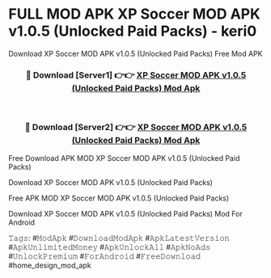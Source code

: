# FULL MOD APK XP Soccer MOD APK v1.0.5 (Unlocked Paid Packs) - keri0
Download XP Soccer MOD APK v1.0.5 (Unlocked Paid Packs) Free Mod APK

<div align="center">
<h3>🔴 Download [Server1] 👉👉 <a href="https://apk-comot.site?title=XP_Soccer_MOD_APK_v1.0.5_(Unlocked_Paid_Packs)">XP Soccer MOD APK v1.0.5 (Unlocked Paid Packs) Mod Apk</a></h3><br>

<h3>🔴 Download [Server2] 👉👉 <a href="https://apk-comot.site?title=XP_Soccer_MOD_APK_v1.0.5_(Unlocked_Paid_Packs)">XP Soccer MOD APK v1.0.5 (Unlocked Paid Packs) Mod Apk</a></h3>
</div>


Free Download APK MOD XP Soccer MOD APK v1.0.5 (Unlocked Paid Packs)

Download XP Soccer MOD APK v1.0.5 (Unlocked Paid Packs) 

Free APK MOD XP Soccer MOD APK v1.0.5 (Unlocked Paid Packs) 

Download XP Soccer MOD APK v1.0.5 (Unlocked Paid Packs) Mod For Android

𝚃𝚊𝚐𝚜: #𝙼𝚘𝚍𝙰𝚙𝚔 #𝙳𝚘𝚠𝚗𝚕𝚘𝚊𝚍𝙼𝚘𝚍𝙰𝚙𝚔 #𝙰𝚙𝚔𝙻𝚊𝚝𝚎𝚜𝚝𝚅𝚎𝚛𝚜𝚒𝚘𝚗 #𝙰𝚙𝚔𝚄𝚗𝚕𝚒𝚖𝚒𝚝𝚎𝚍𝙼𝚘𝚗𝚎𝚢 #𝙰𝚙𝚔𝚄𝚗𝚕𝚘𝚌𝚔𝙰𝚕𝚕 #𝙰𝚙𝚔𝙽𝚘𝙰𝚍𝚜 #𝚄𝚗𝚕𝚘𝚌𝚔𝙿𝚛𝚎𝚖𝚒𝚞𝚖 #𝙵𝚘𝚛𝙰𝚗𝚍𝚛𝚘𝚒𝚍 #𝙵𝚛𝚎𝚎𝙳𝚘𝚠𝚗𝚕𝚘𝚊𝚍 #home_design_mod_apk